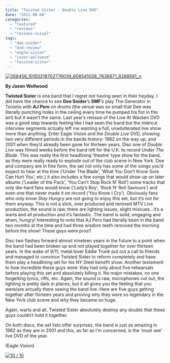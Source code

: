 ```yaml
---
title: "Twisted Sister - Double Live DVD"
date: "2011-08-04"
categories: 
  - "featured"
  - "reviews"
  - "reviews-visual"
tags: 
  - "dee-snider"
  - "dvd-review"
  - "eagle-vision"
  - "jason-wellwood"
  - "twisted-sister"
---
```


[![](http://www.hellbound.ca/wp-content/uploads/2011/08/268456_10150218702776039_608541038_7636671_8288561_n.jpg "268456_10150218702776039_608541038_7636671_8288561_n")](http://www.hellbound.ca/wp-content/uploads/2011/08/268456_10150218702776039_608541038_7636671_8288561_n.jpg)

**By Jason Wellwood**

**Twisted Sister** is one band that I regret not having seen in their heyday. I did have the chance to see **Dee Snider**’s **SMF**’s play The Generator in Toronto with **AJ Pero** on drums (the venue was so small that Dee was literally punching holes in the ceiling every time he pumped his fist in the air!) but it wasn’t the same. Last year’s reissue of the Live At Wacken DVD was a good step towards feeling like I had seen the band but the intercut interview segments actually left me wanting a full, unadulterated live show more than anything. Enter Eagle Vision and the _Double Live_ DVD, showing two very different periods in the bands history: 1982 on the way up, and 2001 when they’d already been gone for thirteen years. Disc one of _Double Live_ was filmed weeks before the band left for the U.K. to record _Under The Blade_. This was really the first headlining ‘theatre’ type show for the band, as they were really ready to explode out of the club scene in New York. Dee and company are in fine form, the set not only has some of the songs you’d expect to hear at the time (‘Under The Blade’, ‘What You Don’t Know Sure Can Hurt You’, etc.) it also includes a few songs that would show up on later albums (‘Leader of the Pack’, ‘You Can’t Stop Rock N’ Roll’) some tracks that only die-hard fans would know (‘Lady’s Boy’, ‘Rock N’ Roll Saviours’) and even one that never made it on record (‘You Know I Cry’). Obviously fans who only know _Stay Hungry_ are not going to enjoy this set, but it’s not for them anyway. This is not a slick, over produced and remixed MTV Live production, the sound is raw, there are lighting issues, slight miscues...it’s a warts and all production and it’s fantastic. The band is solid, engaging and ahem, hungry! Interesting to note that AJ Pero had literally been in the band two months at the time and had three wisdom teeth removed the morning before the show! These guys were pros!!

Disc two flashes forward almost nineteen years in the future to a point when the band had been broken up and not played together for over thirteen years. In the wake of 9/11, metal lover Eddie Trunk put out a call to friends and managed to convince Twisted Sister to reform completely and have them play a headlining set for his NY Steel benefit show. Another testament to how incredible these guys were: they had only about five rehearsals before playing this set and absolutely killing it. No major mistakes, no one forgetting lyrics, riffs, etc. Again, the sound is raw, microphones cut out, the lighting is pretty dark in places, but it all gives you the feeling that you were/are actually there seeing the band live. Here are five guys getting together after thirteen years and proving why they were so legendary in the New York club scene and why they became so huge.

Again, warts and all, Twisted Sister absolutely destroy any doubts that these guys couldn’t hold it together.

On both discs, the set lists offer surprises, the band is just as amazing in 1982 as they are in 2001 and this, as far as I’m concerned, is the ‘must see’ live DVD of the year.

(Eagle Vision)

[![](http://www.hellbound.ca/wp-content/uploads/2009/07/review10.png "10 / 10")](http://www.hellbound.ca/wp-content/uploads/2009/07/review10.png)
